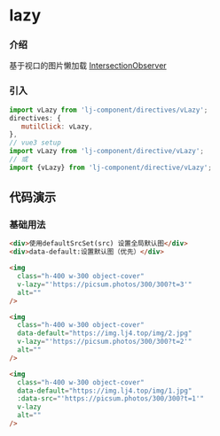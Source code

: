 # lazy

### 介绍

基于视口的图片懒加载 [IntersectionObserver](https://developer.mozilla.org/zh-CN/docs/Web/API/IntersectionObserver)

### 引入

```js
import vLazy from 'lj-component/directives/vLazy';
directives: {
   mutilClick: vLazy,
},
// vue3 setup
import vLazy from 'lj-component/directive/vLazy';
// 或
import {vLazy} from 'lj-component/directive/vLazy';
```

## 代码演示

### 基础用法

```html
<div>使用defaultSrcSet(src) 设置全局默认图</div>
<div>data-default:设置默认图（优先）</div>

<img
  class="h-400 w-300 object-cover"
  v-lazy="'https://picsum.photos/300/300?t=3'"
  alt=""
/>

<img
  class="h-400 w-300 object-cover"
  data-default="https://img.lj4.top/img/2.jpg"
  v-lazy="'https://picsum.photos/300/300?t=2'"
  alt=""
/>

<img
  class="h-400 w-300 object-cover"
  data-default="https://img.lj4.top/img/1.jpg"
  :data-src="'https://picsum.photos/300/300?t=1'"
  v-lazy
  alt=""
/>
```
